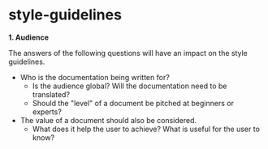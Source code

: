 # style-guidelines

**1. Audience**

The answers of the following questions will have an impact on the style guidelines.

- Who is the documentation being written for? 
  - Is the audience global? Will the documentation need to be translated? 
  - Should the "level" of a document be pitched at beginners or experts?
- The value of a document should also be considered. 
  - What does it help the user to achieve? What is useful for the user to know?

